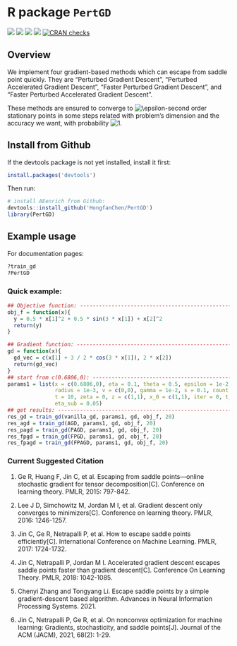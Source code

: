 
<!-- README.md is generated from README.Rmd. Please edit that file -->

# R package `PertGD`

[![](https://img.shields.io/badge/devel%20version-1.0.0-blue.svg)](https://github.com/HongfanChen/PertGD)
[![](https://img.shields.io/github/languages/code-size/HongfanChen/PertGD.svg)](https://github.com/HongfanChen/PertGD)
[![](http://cranlogs.r-pkg.org/badges/grand-total/PertGD?color=blue)](https://cran.r-project.org/package=PertGD)
[![](http://cranlogs.r-pkg.org/badges/last-month/PertGD?color=green)](https://cran.r-project.org/package=PertGD)
[![CRAN
checks](https://cranchecks.info/badges/summary/PertGD)](https://cran.r-project.org/web/checks/check_results_PertGD.html)

## Overview

We implement four gradient-based methods which can escape from saddle
point quickly. They are “Perturbed Gradient Descent”, “Perturbed
Accelerated Gradient Descent”, “Faster Perturbed Gradient Descent”, and
“Faster Perturbed Accelerated Gradient Descent”.

These methods are ensured to converge to
![\\epsilon](https://latex.codecogs.com/png.image?%5Cdpi%7B110%7D&space;%5Cbg_white&space;%5Cepsilon "\epsilon")-second
order stationary points in some steps related with problem’s dimension
and the accuracy we want, with probability
![1](https://latex.codecogs.com/png.image?%5Cdpi%7B110%7D&space;%5Cbg_white&space;1 "1").

## Install from Github

If the devtools package is not yet installed, install it first:

``` r
install.packages('devtools')
```

Then run:

``` r
# install AEenrich from Github:
devtools::install_github('HongfanChen/PertGD') 
library(PertGD)
```

## Example usage

For documentation pages:

``` r
?train_gd
?PertGD
```

### Quick example:

``` r
## Objective function: --------------------------------------------------------
obj_f = function(x){
  y = 0.5 * x[1]^2 + 0.5 * sin(3 * x[1]) + x[2]^2
  return(y)
}

## Gradient function: ---------------------------------------------------------
gd = function(x){
  gd_vec = c(x[1] + 3 / 2 * cos(3 * x[1]), 2 * x[2])
  return(gd_vec)
}
## start from c(0.6806,0): ----------------------------------------------------
params1 = list(x = c(0.6806,0), eta = 0.1, theta = 0.5, epsilon = 1e-2,
               radius = 1e-3, v = c(0,0), gamma = 1e-2, s = 0.1, count = 0,
               t = 10, zeta = 0, z = c(1,1), x_0 = c(1,1), iter = 0, t_sub = 5,
               eta_sub = 0.05)
## get results: ---------------------------------------------------------------
res_gd = train_gd(vanilla_gd, params1, gd, obj_f, 20)
res_agd = train_gd(AGD, params1, gd, obj_f, 20)
res_pagd = train_gd(PAGD, params1, gd, obj_f, 20)
res_fpgd = train_gd(FPGD, params1, gd, obj_f, 20)
res_fpagd = train_gd(FPAGD, params1, gd, obj_f, 20)
```

### Current Suggested Citation

1.  Ge R, Huang F, Jin C, et al. Escaping from saddle points—online
    stochastic gradient for tensor decomposition\[C\]. Conference on
    learning theory. PMLR, 2015: 797-842.

2.  Lee J D, Simchowitz M, Jordan M I, et al. Gradient descent only
    converges to minimizers\[C\]. Conference on learning theory. PMLR,
    2016: 1246-1257.

3.  Jin C, Ge R, Netrapalli P, et al. How to escape saddle points
    efficiently\[C\]. International Conference on Machine Learning.
    PMLR, 2017: 1724-1732.

4.  Jin C, Netrapalli P, Jordan M I. Accelerated gradient descent
    escapes saddle points faster than gradient descent\[C\]. Conference
    On Learning Theory. PMLR, 2018: 1042-1085.

5.  Chenyi Zhang and Tongyang Li. Escape saddle points by a simple
    gradient-descent based algorithm. Advances in Neural Information
    Processing Systems. 2021.

6.  Jin C, Netrapalli P, Ge R, et al. On nonconvex optimization for
    machine learning: Gradients, stochasticity, and saddle points\[J\].
    Journal of the ACM (JACM), 2021, 68(2): 1-29.
